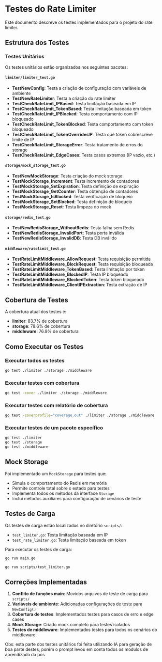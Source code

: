 # Testes do Rate Limiter

Este documento descreve os testes implementados para o projeto do rate limiter.

## Estrutura dos Testes

### Testes Unitários

Os testes unitários estão organizados nos seguintes pacotes:

#### `limiter/limiter_test.go`
- **TestNewConfig**: Testa a criação de configuração com variáveis de ambiente
- **TestNewRateLimiter**: Testa a criação do rate limiter
- **TestCheckRateLimit_IPBased**: Testa limitação baseada em IP
- **TestCheckRateLimit_TokenBased**: Testa limitação baseada em token
- **TestCheckRateLimit_IPBlocked**: Testa comportamento com IP bloqueado
- **TestCheckRateLimit_TokenBlocked**: Testa comportamento com token bloqueado
- **TestCheckRateLimit_TokenOverridesIP**: Testa que token sobrescreve limite de IP
- **TestCheckRateLimit_StorageError**: Testa tratamento de erros do storage
- **TestCheckRateLimit_EdgeCases**: Testa casos extremos (IP vazio, etc.)

#### `storage/mock_storage_test.go`
- **TestNewMockStorage**: Testa criação do mock storage
- **TestMockStorage_Increment**: Testa incremento de contadores
- **TestMockStorage_SetExpiration**: Testa definição de expiração
- **TestMockStorage_GetCounter**: Testa obtenção de contadores
- **TestMockStorage_IsBlocked**: Testa verificação de bloqueio
- **TestMockStorage_SetBlocked**: Testa definição de bloqueio
- **TestMockStorage_Reset**: Testa limpeza do mock

#### `storage/redis_test.go`
- **TestNewRedisStorage_WithoutRedis**: Testa falha sem Redis
- **TestNewRedisStorage_InvalidPort**: Testa porta inválida
- **TestNewRedisStorage_InvalidDB**: Testa DB inválido

#### `middleware/ratelimit_test.go`
- **TestRateLimitMiddleware_AllowRequest**: Testa requisição permitida
- **TestRateLimitMiddleware_BlockRequest**: Testa requisição bloqueada
- **TestRateLimitMiddleware_TokenBased**: Testa limitação por token
- **TestRateLimitMiddleware_BlockedIP**: Testa IP bloqueado
- **TestRateLimitMiddleware_BlockedToken**: Testa token bloqueado
- **TestRateLimitMiddleware_ClientIPExtraction**: Testa extração de IP

## Cobertura de Testes

A cobertura atual dos testes é:

- **limiter**: 83.7% de cobertura
- **storage**: 78.6% de cobertura  
- **middleware**: 76.9% de cobertura

## Como Executar os Testes

### Executar todos os testes
```bash
go test ./limiter ./storage ./middleware
```

### Executar testes com cobertura
```bash
go test -cover ./limiter ./storage ./middleware
```

### Executar testes com relatório de cobertura
```bash
go test -coverprofile="coverage.out" ./limiter ./storage ./middleware
```

### Executar testes de um pacote específico
```bash
go test ./limiter
go test ./storage
go test ./middleware
```

## Mock Storage

Foi implementado um `MockStorage` para testes que:
- Simula o comportamento do Redis em memória
- Permite controle total sobre o estado para testes
- Implementa todos os métodos da interface `Storage`
- Inclui métodos auxiliares para configuração de cenários de teste

## Testes de Carga

Os testes de carga estão localizados no diretório `scripts/`:
- `test_limiter.go`: Testa limitação baseada em IP
- `test_rate_limiter.go`: Testa limitação baseada em token

Para executar os testes de carga:
```bash
go run main.go

go run scripts/test_limiter.go
```

## Correções Implementadas

1. **Conflito de funções main**: Movidos arquivos de teste de carga para `scripts/`
2. **Variáveis de ambiente**: Adicionadas configurações de teste para `NewConfig()`
3. **Cobertura de testes**: Implementados testes para casos de erro e edge cases
4. **Mock Storage**: Criado mock completo para testes isolados
5. **Testes de middleware**: Implementados testes para todos os cenários do middleware

Obs: esta parte dos testes unitários foi feita utilizando IA para geração de boa parte destes, porém o prompt levou em conta todos os modulos de aprendizado da pos
